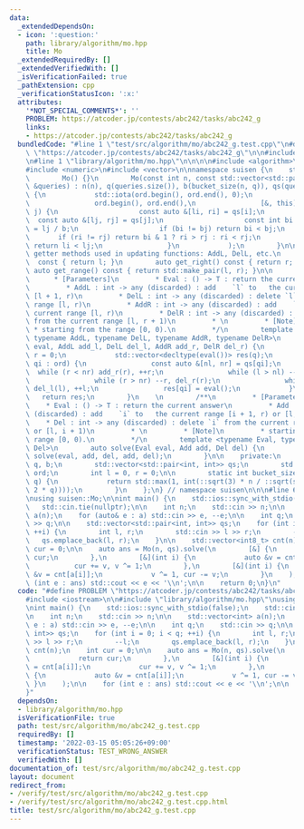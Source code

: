 ```yaml
---
data:
  _extendedDependsOn:
  - icon: ':question:'
    path: library/algorithm/mo.hpp
    title: Mo
  _extendedRequiredBy: []
  _extendedVerifiedWith: []
  _isVerificationFailed: true
  _pathExtension: cpp
  _verificationStatusIcon: ':x:'
  attributes:
    '*NOT_SPECIAL_COMMENTS*': ''
    PROBLEM: https://atcoder.jp/contests/abc242/tasks/abc242_g
    links:
    - https://atcoder.jp/contests/abc242/tasks/abc242_g
  bundledCode: "#line 1 \"test/src/algorithm/mo/abc242_g.test.cpp\"\n#define PROBLEM\
    \ \"https://atcoder.jp/contests/abc242/tasks/abc242_g\"\n\n#include <iostream>\n\
    \n#line 1 \"library/algorithm/mo.hpp\"\n\n\n\n#include <algorithm>\n#include <cmath>\n\
    #include <numeric>\n#include <vector>\n\nnamespace suisen {\n    struct Mo {\n\
    \        Mo() {}\n        Mo(const int n, const std::vector<std::pair<int, int>>\
    \ &queries) : n(n), q(queries.size()), b(bucket_size(n, q)), qs(queries), ord(q)\
    \ {\n            std::iota(ord.begin(), ord.end(), 0);\n            std::sort(\n\
    \                ord.begin(), ord.end(),\n                [&, this](int i, int\
    \ j) {\n                    const auto &[li, ri] = qs[i];\n                  \
    \  const auto &[lj, rj] = qs[j];\n                    const int bi = li / b, bj\
    \ = lj / b;\n                    if (bi != bj) return bi < bj;\n             \
    \       if (ri != rj) return bi & 1 ? ri > rj : ri < rj;\n                   \
    \ return li < lj;\n                }\n            );\n        }\n\n        //\
    \ getter methods used in updating functions: AddL, DelL, etc.\n        auto get_left()\
    \  const { return l; }\n        auto get_right() const { return r; }\n       \
    \ auto get_range() const { return std::make_pair(l, r); }\n\n        /**\n   \
    \      * [Parameters]\n         * Eval : () -> T : return the current answer\n\
    \         * AddL : int -> any (discarded) : add    `l` to   the current range\
    \ [l + 1, r)\n         * DelL : int -> any (discarded) : delete `l` from the current\
    \ range [l, r)\n         * AddR : int -> any (discarded) : add    `r` to   the\
    \ current range [l, r)\n         * DelR : int -> any (discarded) : delete `r`\
    \ from the current range [l, r + 1)\n         * \n         * [Note]\n        \
    \ * starting from the range [0, 0).\n         */\n        template <typename Eval,\
    \ typename AddL, typename DelL, typename AddR, typename DelR>\n        auto solve(Eval\
    \ eval, AddL add_l, DelL del_l, AddR add_r, DelR del_r) {\n            l = 0,\
    \ r = 0;\n            std::vector<decltype(eval())> res(q);\n            for (int\
    \ qi : ord) {\n                const auto &[nl, nr] = qs[qi];\n              \
    \  while (r < nr) add_r(r), ++r;\n                while (l > nl) --l, add_l(l);\n\
    \                while (r > nr) --r, del_r(r);\n                while (l < nl)\
    \ del_l(l), ++l;\n                res[qi] = eval();\n            }\n         \
    \   return res;\n        }\n    \n        /**\n         * [Parameters]\n     \
    \    * Eval : () -> T : return the current answer\n         * Add : int -> any\
    \ (discarded) : add    `i` to   the current range [i + 1, r) or [l, i)\n     \
    \    * Del : int -> any (discarded) : delete `i` from the current range [i, r)\
    \ or [l, i + 1)\n         * \n         * [Note]\n         * starting from the\
    \ range [0, 0).\n         */\n        template <typename Eval, typename Add, typename\
    \ Del>\n        auto solve(Eval eval, Add add, Del del) {\n            return\
    \ solve(eval, add, del, add, del);\n        }\n\n    private:\n        int n,\
    \ q, b;\n        std::vector<std::pair<int, int>> qs;\n        std::vector<int>\
    \ ord;\n        int l = 0, r = 0;\n\n        static int bucket_size(int n, int\
    \ q) {\n            return std::max(1, int(::sqrt(3) * n / ::sqrt(std::max(1,\
    \ 2 * q))));\n        }\n    };\n} // namespace suisen\n\n\n#line 6 \"test/src/algorithm/mo/abc242_g.test.cpp\"\
    \nusing suisen::Mo;\n\nint main() {\n    std::ios::sync_with_stdio(false);\n \
    \   std::cin.tie(nullptr);\n\n    int n;\n    std::cin >> n;\n\n    std::vector<int>\
    \ a(n);\n    for (auto& e : a) std::cin >> e, --e;\n\n    int q;\n    std::cin\
    \ >> q;\n\n    std::vector<std::pair<int, int>> qs;\n    for (int i = 0; i < q;\
    \ ++i) {\n        int l, r;\n        std::cin >> l >> r;\n        --l;\n     \
    \   qs.emplace_back(l, r);\n    }\n\n    std::vector<int8_t> cnt(n);\n    int\
    \ cur = 0;\n\n    auto ans = Mo(n, qs).solve(\n        [&] {\n            return\
    \ cur;\n        },\n        [&](int i) {\n            auto &v = cnt[a[i]];\n \
    \           cur += v, v ^= 1;\n        },\n        [&](int i) {\n            auto\
    \ &v = cnt[a[i]];\n            v ^= 1, cur -= v;\n        }\n    );\n\n    for\
    \ (int e : ans) std::cout << e << '\\n';\n\n    return 0;\n}\n"
  code: "#define PROBLEM \"https://atcoder.jp/contests/abc242/tasks/abc242_g\"\n\n\
    #include <iostream>\n\n#include \"library/algorithm/mo.hpp\"\nusing suisen::Mo;\n\
    \nint main() {\n    std::ios::sync_with_stdio(false);\n    std::cin.tie(nullptr);\n\
    \n    int n;\n    std::cin >> n;\n\n    std::vector<int> a(n);\n    for (auto&\
    \ e : a) std::cin >> e, --e;\n\n    int q;\n    std::cin >> q;\n\n    std::vector<std::pair<int,\
    \ int>> qs;\n    for (int i = 0; i < q; ++i) {\n        int l, r;\n        std::cin\
    \ >> l >> r;\n        --l;\n        qs.emplace_back(l, r);\n    }\n\n    std::vector<int8_t>\
    \ cnt(n);\n    int cur = 0;\n\n    auto ans = Mo(n, qs).solve(\n        [&] {\n\
    \            return cur;\n        },\n        [&](int i) {\n            auto &v\
    \ = cnt[a[i]];\n            cur += v, v ^= 1;\n        },\n        [&](int i)\
    \ {\n            auto &v = cnt[a[i]];\n            v ^= 1, cur -= v;\n       \
    \ }\n    );\n\n    for (int e : ans) std::cout << e << '\\n';\n\n    return 0;\n\
    }"
  dependsOn:
  - library/algorithm/mo.hpp
  isVerificationFile: true
  path: test/src/algorithm/mo/abc242_g.test.cpp
  requiredBy: []
  timestamp: '2022-03-15 05:05:26+09:00'
  verificationStatus: TEST_WRONG_ANSWER
  verifiedWith: []
documentation_of: test/src/algorithm/mo/abc242_g.test.cpp
layout: document
redirect_from:
- /verify/test/src/algorithm/mo/abc242_g.test.cpp
- /verify/test/src/algorithm/mo/abc242_g.test.cpp.html
title: test/src/algorithm/mo/abc242_g.test.cpp
---
```

